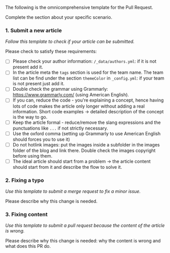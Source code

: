 The following is the omnicomprehensive template for the Pull Request.

Complete the section about your specific scenario.

### 1. Submit a new article

_Follow this template to check if your article can be submitted._

Please check to satisfy these requirements:

* [ ] Please check your author information: `/_data/authors.yml`: if it is not present add it.
* [ ] In the article meta the `tags` section is used for the team name. The team list can be find under the section `themeColor` in `_config.yml`: if your team is not present just add it.
* [ ] Double check the grammar using Grammarly: https://www.grammarly.com/ (using American English).
* [ ] If you can, reduce the code - you're explaining a concept, hence having lots of code makes the article only longer without adding a real information. Short code examples -> detailed description of the concept is the way to go.
* [ ] Keep the article formal - reduce/remove the slang expressions and the punctuations like `...` if not strictly necessary.
* [ ] Use the oxford comma (setting up Grammarly to use American English should forces you to use it)
* [ ] Do not hotlink images: put the images inside a subfolder in the images folder of the blog and link there. Double check the images copyright before using them.
* [ ] The ideal article should start from a problem -> the article content should start from it and describe the flow to solve it.

### 2. Fixing a typo

_Use this template to submit a merge request to fix a minor issue._

Please describe why this change is needed.

### 3. Fixing content
_Use this template to submit a pull request because the content of the article is wrong._

Please describe why this change is needed: why the content is wrong and what does this PR do.
